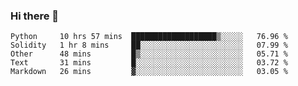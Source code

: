 ### Hi there 👋


<!--START_SECTION:waka-->
```text
Python     10 hrs 57 mins  ███████████████████▒░░░░░   76.96 % 
Solidity   1 hr 8 mins     ██░░░░░░░░░░░░░░░░░░░░░░░   07.99 % 
Other      48 mins         █▒░░░░░░░░░░░░░░░░░░░░░░░   05.71 % 
Text       31 mins         █░░░░░░░░░░░░░░░░░░░░░░░░   03.72 % 
Markdown   26 mins         ▓░░░░░░░░░░░░░░░░░░░░░░░░   03.05 % 
```
<!--END_SECTION:waka-->
<!--
**jimtje/jimtje** is a ✨ _special_ ✨ repository because its `README.md` (this file) appears on your GitHub profile.


Here are some ideas to get you started:

- 🔭 I’m currently working on ...
- 🌱 I’m currently learning ...
- 👯 I’m looking to collaborate on ...
- 🤔 I’m looking for help with ...
- 💬 Ask me about ...
- 📫 How to reach me: ...
- 😄 Pronouns: ...
- ⚡ Fun fact: ...
-->

